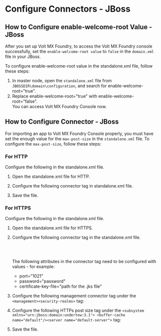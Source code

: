                             

Configure Connectors - JBoss
============================

How to Configure enable-welcome-root Value - JBoss
--------------------------------------------------

After you set up Volt MX Foundry, to access the Volt MX Foundry console successfully, set the `enable-welcome-root value` to `false` in the `domain.xml` file in your JBoss.

To configure enable-welcome-root value in the standalone.xml file, follow these steps:

1.  In master node, open the `standalone.xml` file from `JBOSSDIR\domain\configuration`, and search for enable-welcome-root="true".
2.  Replace enable-welcome-root="true" with enable-welcome-root="false".  
    You can access Volt MX Foundry Console now.

How to Configure Connector - JBoss
----------------------------------

For importing an app to Volt MX Foundry Console properly, you must have set the enough value for the `max-post-size` in the `standalone.xml` file. To configure the `max-post-size`, follow these steps:

### For HTTP

Configure the following in the standalone.xml file.

1.  Open the standalone.xml file for HTTP.
2.  Configure the following connector tag in standalone.xml file.
    
    <connector name="http" protocol="HTTP/1.1" scheme="http" socket-binding="http"/>  
    <http-listener name="default" max-post-size="262144000" socket-binding="http" redirect-socket="https"/>
    
3.  Save the file.

### For HTTPS

Configure the following in the standalone.xml file.

1.  Open the standalone.xml file for HTTPS.
2.  Configure the following connector tag in the standalone.xml file.
    
    <connector name="http" protocol="HTTP/1.1" scheme="http" socket-binding="http" redirect-port="<HTTPS\_PORT>"/> <connector name="HTTPS" protocol="HTTP/1.1" scheme="https" socket-binding="https" secure="true">  
    <ssl name="https" password="<KEYSTORE\_PASS>" certificate-key-file="<KEYSTORE\_FILE>" protocol="TLSv1,TLSv1.1,TLSv1.2"/>  
    </connector>
    
    The following attributes in the connector tag need to be configured with values - for example:
    
    *   port="1021"
    *   password="password"
    *   certificate-key-file="path for the .jks file"
3.  Configure the following management connector tag under the `<management><security-realms>` tag:
    
    <security-realm name="WebSocketRealm"> <server-identities> <ssl> <keystore path="certs/voltmxwild-2017.jks" relative-to="jboss.server.config.dir" keystore-password="<KEYSTORE\_PASS>"/> </ssl> </server-identities> </security-realm>
    
4.  Configure the following HTTPs post size tag under the `<subsystem xmlns="urn:jboss:domain:undertow:3.1"> <buffer-cache name="default"/><server name="default-server">` tag:
    
    <http-listener name="default" max-post-size="262144000" socket-binding="http" redirect-socket="https"/> <https-listener name="https" max-post-size="262144000" security-realm="WebSocketRealm" socket-binding="https"/>
    
5.  Save the file.
